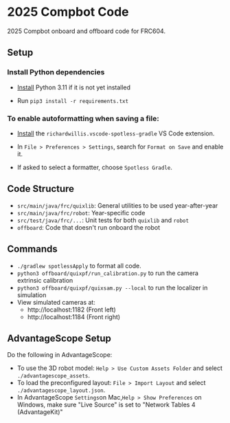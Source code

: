 # 2025 Compbot Code

2025 Compbot onboard and offboard code for FRC604.

## Setup

### Install Python dependencies

- [Install](https://www.python.org/downloads/) Python 3.11 if it is not yet installed

- Run `pip3 install -r requirements.txt`

### To enable autoformatting when saving a file:

- [Install](https://marketplace.visualstudio.com/items?itemName=richardwillis.vscode-spotless-gradle) the `richardwillis.vscode-spotless-gradle` VS Code extension.

- In `File > Preferences > Settings`, search for `Format on Save` and enable it.

- If asked to select a formatter, choose `Spotless Gradle`.

## Code Structure

- `src/main/java/frc/quixlib`: General utilities to be used year-after-year
- `src/main/java/frc/robot`: Year-specific code
- `src/test/java/frc/...`: Unit tests for both `quixlib` and `robot`
- `offboard`: Code that doesn't run onboard the robot

## Commands

- `./gradlew spotlessApply` to format all code.
- `python3 offboard/quixpf/run_calibration.py` to run the camera extrinsic calibration
- `python3 offboard/quixpf/quixsam.py --local` to run the localizer in simulation
- View simulated cameras at:
    - http://localhost:1182 (Front left)
    - http://localhost:1184 (Front right)

## AdvantageScope Setup

Do the following in AdvantageScope:
- To use the 3D robot model: `Help > Use Custom Assets Folder` and select `./advantagescope_assets`.
- To load the preconfigured layout: `File > Import Layout` and select `./advantagescope_layout.json`.
- In AdvantageScope `Settings`on Mac,`Help > Show Preferences` on Windows, make sure "Live Source" is set to "Network Tables 4 (AdvantageKit)"
